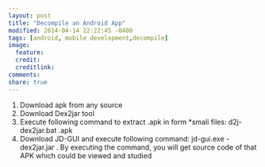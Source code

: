 ```yaml
---
layout: post
title: "Decompile an Android App"
modified: 2014-04-14 22:22:45 -0400
tags: [android, mobile development,decompile]
image:
  feature: 
  credit: 
  creditlink: 
comments: 
share: true
---
```


1. Download apk from any source
2. Download Dex2jar tool
3. Execute following command to extract <APKNAME>.apk in form *smali files: d2j-dex2jar.bat <APKNAME>.apk
4. Download JD-GUI and execute following command: jd-gui.exe <APKNAME>-dex2jar.jar  .  By executing the command, you will get source code of that APK which could be viewed and studied